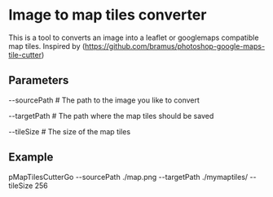 Image to map tiles converter
============================

This is a tool to converts an image into a leaflet or googlemaps compatible map tiles. Inspired by (https://github.com/bramus/photoshop-google-maps-tile-cutter)

Parameters
----------
--sourcePath # The path to the image you like to convert

--targetPath # The path where the map tiles should be saved

--tileSize # The size of the map tiles

Example
-------
pMapTilesCutterGo --sourcePath ./map.png --targetPath ./mymaptiles/ --tileSize 256 